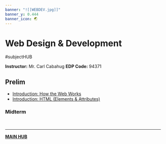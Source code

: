 ```yaml
---
banner: "![[WEBDEV.jpg]]"
banner_y: 0.444
banner_icon: 🌏
---
```

# Web Design & Development
#subjectHUB 

**Instructor:** Mr. Carl Cabahug
**EDP Code:** 94371

## Prelim
- [Introduction: How the Web Works](WEBDEVintro.md)
- [Introduction: HTML (Elements & Attributes)](WEBDEVHTML.md)

### Midterm

<br>

---
**[MAIN HUB](MAINBSIT.md)**